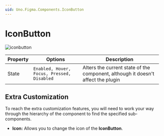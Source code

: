 ```yaml
---
uid: Uno.Figma.Components.IconButton
---
```


# IconButton

![iconbutton](./images/iconbutton.png)

| Property | Options                                    | Description                                                  |
| -------- | ------------------------------------------ | ------------------------------------------------------------ |
| State    | `Enabled, Hover, Focus, Pressed, Disabled` | Alters the current state of the component, although it doesn't affect the plugin |

## Extra Customization

To reach the extra customization features, you will need to work your way through the hierarchy of the component to find the specified sub-components.

- **Icon:** Allows you to change the icon  of the **IconButton**.
